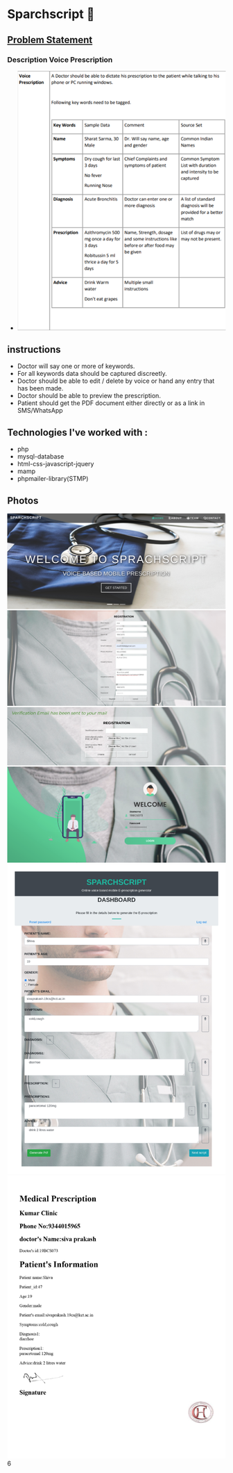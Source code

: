 # Sparchscript 👋
## [Problem Statement](https://www.sih.gov.in/uploads/psData/VoicePrescriptionproblemstatement20191216142040.pdf)
### Description Voice Prescription
  - ![1](https://github.com/siva010928/Voice-Prescription/blob/master/image.png)
## instructions
- Doctor will say one or more of keywords.
- For all keywords data should be captured discreetly.
- Doctor should be able to edit / delete by voice or hand any entry that has been
made.
- Doctor should be able to preview the prescription.
- Patient should get the PDF document either directly or as a link in
SMS/WhatsApp

## Technologies I've worked with :

- php 
- mysql-database 
- html-css-javascript-jquery 
- mamp 
- phpmailer-library(STMP)

##  Photos
![1](https://github.com/siva010928/Voice-Prescription/blob/master/img/1.png)
![2](https://github.com/siva010928/Voice-Prescription/blob/master/img/signup.png)
![3](https://github.com/siva010928/Voice-Prescription/blob/master/img/signup_confirm.png)
![4](https://github.com/siva010928/Voice-Prescription/blob/master/img/login.png)
![5](https://github.com/siva010928/Voice-Prescription/blob/master/img/Sprachscript%20_%20Dashboard_page-0001.jpg)
![5](https://github.com/siva010928/Voice-Prescription/blob/master/img/Shiva_47_page-0001.jpg)6
